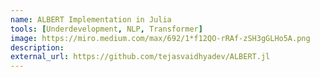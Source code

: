 ```yaml
---
name: ALBERT Implementation in Julia
tools: [Underdevelopment, NLP, Transformer]
image: https://miro.medium.com/max/692/1*f12QO-rRAf-zSH3gGLHo5A.png
description: 
external_url: https://github.com/tejasvaidhyadev/ALBERT.jl
---
```

